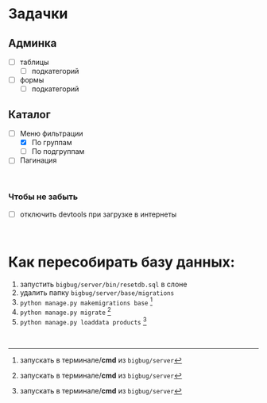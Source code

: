 # Задачки

## Админка

- [ ] таблицы
    - [ ] подкатегорий
- [ ] формы
    - [ ] подкатегорий

## Каталог

- [ ] Меню фильтрации
    - [X] По группам
    - [ ] По подгруппам
- [ ] Пагинация

<br />

### Чтобы не забыть

- [ ] отключить devtools при загрузке в интернеты

<br />

# Как пересобирать базу данных:

1. запустить `bigbug/server/bin/resetdb.sql` в слоне
2. удалить папку `bigbug/server/base/migrations`
3. `python manage.py makemigrations base` [^cmd]
4. `python manage.py migrate` [^cmd]
5. `python manage.py loaddata products` [^cmd]

<br />

[^cmd]: запускать в терминале/**cmd** из `bigbug/server`
